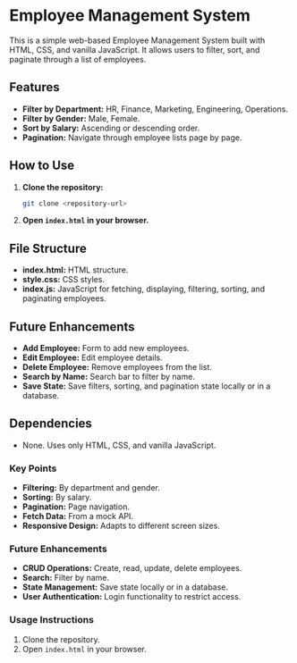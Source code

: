 # Employee Management System

This is a simple web-based Employee Management System built with HTML, CSS, and vanilla JavaScript. It allows users to filter, sort, and paginate through a list of employees.

## Features

- **Filter by Department:** HR, Finance, Marketing, Engineering, Operations.
- **Filter by Gender:** Male, Female.
- **Sort by Salary:** Ascending or descending order.
- **Pagination:** Navigate through employee lists page by page.

## How to Use

1. **Clone the repository:**
    ```bash
    git clone <repository-url>
    ```

2. **Open `index.html` in your browser.**

## File Structure

- **index.html:** HTML structure.
- **style.css:** CSS styles.
- **index.js:** JavaScript for fetching, displaying, filtering, sorting, and paginating employees.

## Future Enhancements

- **Add Employee:** Form to add new employees.
- **Edit Employee:** Edit employee details.
- **Delete Employee:** Remove employees from the list.
- **Search by Name:** Search bar to filter by name.
- **Save State:** Save filters, sorting, and pagination state locally or in a database.

## Dependencies

- None. Uses only HTML, CSS, and vanilla JavaScript.

### Key Points

- **Filtering:** By department and gender.
- **Sorting:** By salary.
- **Pagination:** Page navigation.
- **Fetch Data:** From a mock API.
- **Responsive Design:** Adapts to different screen sizes.

### Future Enhancements

- **CRUD Operations:** Create, read, update, delete employees.
- **Search:** Filter by name.
- **State Management:** Save state locally or in a database.
- **User Authentication:** Login functionality to restrict access.

### Usage Instructions

1. Clone the repository.
2. Open `index.html` in your browser.
